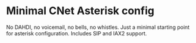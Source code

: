 # Minimal CNet Asterisk config

No DAHDI, no voicemail, no bells, no whistles.  Just a minimal starting point for asterisk configuration.  Includes SIP and IAX2 support.
